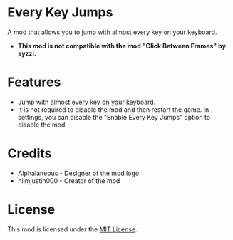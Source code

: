 # Every Key Jumps
A mod that allows you to jump with almost every key on your keyboard.
- **This mod is not compatible with the mod "Click Between Frames" by syzzi.**

# Features
- Jump with almost every key on your keyboard.
- It is not required to disable the mod and then restart the game. In settings, you can disable the "Enable Every Key Jumps" option to disable the mod.

# Credits
- Alphalaneous - Designer of the mod logo
- hiimjustin000 - Creator of the mod

# License
This mod is licensed under the [MIT License](./LICENSE).